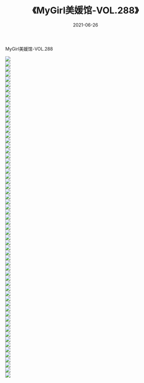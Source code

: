 ﻿---
layout: post
title:  《MyGirl美媛馆-VOL.288》
date:   2021-06-26
img: http://img.660000.xyz/Sharelink/网络美图/2021/MyGirl美媛馆-VOL.288/000.jpg
categories: [美女, 清纯, 唯美]
---

MyGirl美媛馆-VOL.288

  ![](http://img.660000.xyz/Sharelink/网络美图/2021/MyGirl美媛馆-VOL.288/001.jpg) <br> ![](http://img.660000.xyz/Sharelink/网络美图/2021/MyGirl美媛馆-VOL.288/002.jpg) <br> ![](http://img.660000.xyz/Sharelink/网络美图/2021/MyGirl美媛馆-VOL.288/003.jpg) <br> ![](http://img.660000.xyz/Sharelink/网络美图/2021/MyGirl美媛馆-VOL.288/004.jpg) <br> ![](http://img.660000.xyz/Sharelink/网络美图/2021/MyGirl美媛馆-VOL.288/005.jpg) <br> ![](http://img.660000.xyz/Sharelink/网络美图/2021/MyGirl美媛馆-VOL.288/006.jpg) <br> ![](http://img.660000.xyz/Sharelink/网络美图/2021/MyGirl美媛馆-VOL.288/007.jpg) <br> ![](http://img.660000.xyz/Sharelink/网络美图/2021/MyGirl美媛馆-VOL.288/008.jpg) <br> ![](http://img.660000.xyz/Sharelink/网络美图/2021/MyGirl美媛馆-VOL.288/009.jpg) <br> ![](http://img.660000.xyz/Sharelink/网络美图/2021/MyGirl美媛馆-VOL.288/010.jpg) <br> ![](http://img.660000.xyz/Sharelink/网络美图/2021/MyGirl美媛馆-VOL.288/011.jpg) <br> ![](http://img.660000.xyz/Sharelink/网络美图/2021/MyGirl美媛馆-VOL.288/012.jpg) <br> ![](http://img.660000.xyz/Sharelink/网络美图/2021/MyGirl美媛馆-VOL.288/013.jpg) <br> ![](http://img.660000.xyz/Sharelink/网络美图/2021/MyGirl美媛馆-VOL.288/014.jpg) <br> ![](http://img.660000.xyz/Sharelink/网络美图/2021/MyGirl美媛馆-VOL.288/015.jpg) <br> ![](http://img.660000.xyz/Sharelink/网络美图/2021/MyGirl美媛馆-VOL.288/016.jpg) <br> ![](http://img.660000.xyz/Sharelink/网络美图/2021/MyGirl美媛馆-VOL.288/017.jpg) <br> ![](http://img.660000.xyz/Sharelink/网络美图/2021/MyGirl美媛馆-VOL.288/018.jpg) <br> ![](http://img.660000.xyz/Sharelink/网络美图/2021/MyGirl美媛馆-VOL.288/019.jpg) <br> ![](http://img.660000.xyz/Sharelink/网络美图/2021/MyGirl美媛馆-VOL.288/020.jpg) <br> ![](http://img.660000.xyz/Sharelink/网络美图/2021/MyGirl美媛馆-VOL.288/021.jpg) <br> ![](http://img.660000.xyz/Sharelink/网络美图/2021/MyGirl美媛馆-VOL.288/022.jpg) <br> ![](http://img.660000.xyz/Sharelink/网络美图/2021/MyGirl美媛馆-VOL.288/023.jpg) <br> ![](http://img.660000.xyz/Sharelink/网络美图/2021/MyGirl美媛馆-VOL.288/024.jpg) <br> ![](http://img.660000.xyz/Sharelink/网络美图/2021/MyGirl美媛馆-VOL.288/025.jpg) <br> ![](http://img.660000.xyz/Sharelink/网络美图/2021/MyGirl美媛馆-VOL.288/026.jpg) <br> ![](http://img.660000.xyz/Sharelink/网络美图/2021/MyGirl美媛馆-VOL.288/027.jpg) <br> ![](http://img.660000.xyz/Sharelink/网络美图/2021/MyGirl美媛馆-VOL.288/028.jpg) <br> ![](http://img.660000.xyz/Sharelink/网络美图/2021/MyGirl美媛馆-VOL.288/029.jpg) <br> ![](http://img.660000.xyz/Sharelink/网络美图/2021/MyGirl美媛馆-VOL.288/030.jpg) <br> ![](http://img.660000.xyz/Sharelink/网络美图/2021/MyGirl美媛馆-VOL.288/031.jpg) <br> ![](http://img.660000.xyz/Sharelink/网络美图/2021/MyGirl美媛馆-VOL.288/032.jpg) <br> ![](http://img.660000.xyz/Sharelink/网络美图/2021/MyGirl美媛馆-VOL.288/033.jpg) <br> ![](http://img.660000.xyz/Sharelink/网络美图/2021/MyGirl美媛馆-VOL.288/034.jpg) <br> ![](http://img.660000.xyz/Sharelink/网络美图/2021/MyGirl美媛馆-VOL.288/035.jpg) <br> ![](http://img.660000.xyz/Sharelink/网络美图/2021/MyGirl美媛馆-VOL.288/036.jpg) <br> ![](http://img.660000.xyz/Sharelink/网络美图/2021/MyGirl美媛馆-VOL.288/037.jpg) <br> ![](http://img.660000.xyz/Sharelink/网络美图/2021/MyGirl美媛馆-VOL.288/038.jpg) <br> ![](http://img.660000.xyz/Sharelink/网络美图/2021/MyGirl美媛馆-VOL.288/039.jpg) <br> ![](http://img.660000.xyz/Sharelink/网络美图/2021/MyGirl美媛馆-VOL.288/040.jpg) <br> ![](http://img.660000.xyz/Sharelink/网络美图/2021/MyGirl美媛馆-VOL.288/041.jpg) <br> ![](http://img.660000.xyz/Sharelink/网络美图/2021/MyGirl美媛馆-VOL.288/042.jpg) <br> ![](http://img.660000.xyz/Sharelink/网络美图/2021/MyGirl美媛馆-VOL.288/043.jpg) <br> ![](http://img.660000.xyz/Sharelink/网络美图/2021/MyGirl美媛馆-VOL.288/044.jpg) <br> ![](http://img.660000.xyz/Sharelink/网络美图/2021/MyGirl美媛馆-VOL.288/045.jpg) <br> ![](http://img.660000.xyz/Sharelink/网络美图/2021/MyGirl美媛馆-VOL.288/046.jpg) <br> ![](http://img.660000.xyz/Sharelink/网络美图/2021/MyGirl美媛馆-VOL.288/047.jpg) <br> ![](http://img.660000.xyz/Sharelink/网络美图/2021/MyGirl美媛馆-VOL.288/048.jpg) <br> ![](http://img.660000.xyz/Sharelink/网络美图/2021/MyGirl美媛馆-VOL.288/049.jpg) <br> ![](http://img.660000.xyz/Sharelink/网络美图/2021/MyGirl美媛馆-VOL.288/050.jpg) <br> ![](http://img.660000.xyz/Sharelink/网络美图/2021/MyGirl美媛馆-VOL.288/051.jpg) <br> ![](http://img.660000.xyz/Sharelink/网络美图/2021/MyGirl美媛馆-VOL.288/052.jpg) <br> ![](http://img.660000.xyz/Sharelink/网络美图/2021/MyGirl美媛馆-VOL.288/053.jpg) <br> ![](http://img.660000.xyz/Sharelink/网络美图/2021/MyGirl美媛馆-VOL.288/054.jpg) <br> ![](http://img.660000.xyz/Sharelink/网络美图/2021/MyGirl美媛馆-VOL.288/055.jpg) <br> ![](http://img.660000.xyz/Sharelink/网络美图/2021/MyGirl美媛馆-VOL.288/056.jpg) <br> ![](http://img.660000.xyz/Sharelink/网络美图/2021/MyGirl美媛馆-VOL.288/057.jpg) <br> ![](http://img.660000.xyz/Sharelink/网络美图/2021/MyGirl美媛馆-VOL.288/058.jpg) <br> ![](http://img.660000.xyz/Sharelink/网络美图/2021/MyGirl美媛馆-VOL.288/059.jpg) <br> ![](http://img.660000.xyz/Sharelink/网络美图/2021/MyGirl美媛馆-VOL.288/060.jpg) <br> ![](http://img.660000.xyz/Sharelink/网络美图/2021/MyGirl美媛馆-VOL.288/061.jpg) <br> ![](http://img.660000.xyz/Sharelink/网络美图/2021/MyGirl美媛馆-VOL.288/062.jpg) <br> ![](http://img.660000.xyz/Sharelink/网络美图/2021/MyGirl美媛馆-VOL.288/063.jpg) <br>